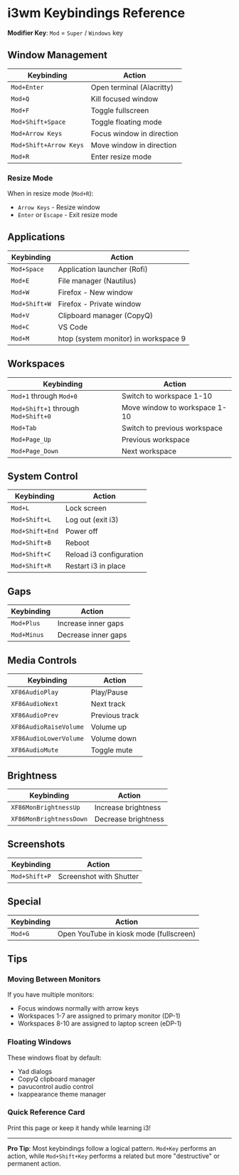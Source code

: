 # i3wm Keybindings Reference

**Modifier Key**: `Mod` = `Super` / `Windows` key

## Window Management

| Keybinding | Action |
|------------|--------|
| `Mod+Enter` | Open terminal (Alacritty) |
| `Mod+Q` | Kill focused window |
| `Mod+F` | Toggle fullscreen |
| `Mod+Shift+Space` | Toggle floating mode |
| `Mod+Arrow Keys` | Focus window in direction |
| `Mod+Shift+Arrow Keys` | Move window in direction |
| `Mod+R` | Enter resize mode |

### Resize Mode
When in resize mode (`Mod+R`):
- `Arrow Keys` - Resize window
- `Enter` or `Escape` - Exit resize mode

## Applications

| Keybinding | Action |
|------------|--------|
| `Mod+Space` | Application launcher (Rofi) |
| `Mod+E` | File manager (Nautilus) |
| `Mod+W` | Firefox - New window |
| `Mod+Shift+W` | Firefox - Private window |
| `Mod+V` | Clipboard manager (CopyQ) |
| `Mod+C` | VS Code |
| `Mod+M` | htop (system monitor) in workspace 9 |

## Workspaces

| Keybinding | Action |
|------------|--------|
| `Mod+1` through `Mod+0` | Switch to workspace 1-10 |
| `Mod+Shift+1` through `Mod+Shift+0` | Move window to workspace 1-10 |
| `Mod+Tab` | Switch to previous workspace |
| `Mod+Page_Up` | Previous workspace |
| `Mod+Page_Down` | Next workspace |

## System Control

| Keybinding | Action |
|------------|--------|
| `Mod+L` | Lock screen |
| `Mod+Shift+L` | Log out (exit i3) |
| `Mod+Shift+End` | Power off |
| `Mod+Shift+B` | Reboot |
| `Mod+Shift+C` | Reload i3 configuration |
| `Mod+Shift+R` | Restart i3 in place |

## Gaps

| Keybinding | Action |
|------------|--------|
| `Mod+Plus` | Increase inner gaps |
| `Mod+Minus` | Decrease inner gaps |

## Media Controls

| Keybinding | Action |
|------------|--------|
| `XF86AudioPlay` | Play/Pause |
| `XF86AudioNext` | Next track |
| `XF86AudioPrev` | Previous track |
| `XF86AudioRaiseVolume` | Volume up |
| `XF86AudioLowerVolume` | Volume down |
| `XF86AudioMute` | Toggle mute |

## Brightness

| Keybinding | Action |
|------------|--------|
| `XF86MonBrightnessUp` | Increase brightness |
| `XF86MonBrightnessDown` | Decrease brightness |

## Screenshots

| Keybinding | Action |
|------------|--------|
| `Mod+Shift+P` | Screenshot with Shutter |

## Special

| Keybinding | Action |
|------------|--------|
| `Mod+G` | Open YouTube in kiosk mode (fullscreen) |

## Tips

### Moving Between Monitors
If you have multiple monitors:
- Focus windows normally with arrow keys
- Workspaces 1-7 are assigned to primary monitor (DP-1)
- Workspaces 8-10 are assigned to laptop screen (eDP-1)

### Floating Windows
These windows float by default:
- Yad dialogs
- CopyQ clipboard manager
- pavucontrol audio control
- lxappearance theme manager

### Quick Reference Card

Print this page or keep it handy while learning i3!

---

**Pro Tip**: Most keybindings follow a logical pattern. `Mod+Key` performs an action, while `Mod+Shift+Key` performs a related but more "destructive" or permanent action.
